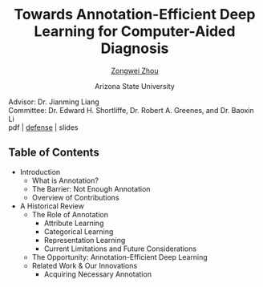 <h1 align="center" style="margin-top: 0px;">Towards Annotation-Efficient Deep Learning for Computer-Aided Diagnosis</h1>

<a href="https://www.zongweiz.com/"><p align="center" >Zongwei Zhou</p></a>
<p align="center" >Arizona State University</p>

Advisor: Dr. Jianming Liang<br/>
Committee: Dr. Edward H. Shortliffe, Dr. Robert A. Greenes, and Dr. Baoxin Li<br/>
pdf | [defense](https://youtu.be/EQcpRikJqM0) | slides<br/>


## Table of Contents

- Introduction
	* What is Annotation?
	* The Barrier: Not Enough Annotation
	* Overview of Contributions
- A Historical Review
	* The Role of Annotation
    	+ Attribute Learning
    	+ Categorical Learning
    	+ Representation Learning
    	+ Current Limitations and Future Considerations
	* The Opportunity: Annotation-Efficient Deep Learning
	* Related Work & Our Innovations
		+ Acquiring Necessary Annotation


